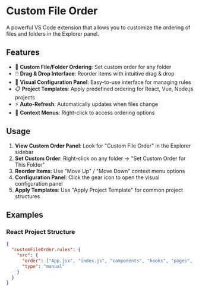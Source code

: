 # Custom File Order

A powerful VS Code extension that allows you to customize the ordering of files and folders in the Explorer panel.

## Features

- 🎯 **Custom File/Folder Ordering**: Set custom order for any folder
- 🖱️ **Drag & Drop Interface**: Reorder items with intuitive drag & drop
- 🎨 **Visual Configuration Panel**: Easy-to-use interface for managing rules
- 📋 **Project Templates**: Apply predefined ordering for React, Vue, Node.js projects
- ⚡ **Auto-Refresh**: Automatically updates when files change
- 🎯 **Context Menus**: Right-click to access ordering options

## Usage

1. **View Custom Order Panel**: Look for "Custom File Order" in the Explorer sidebar
2. **Set Custom Order**: Right-click on any folder → "Set Custom Order for This Folder"
3. **Reorder Items**: Use "Move Up" / "Move Down" context menu options
4. **Configuration Panel**: Click the gear icon to open the visual configuration panel
5. **Apply Templates**: Use "Apply Project Template" for common project structures

## Examples

### React Project Structure
```json
{
  "customFileOrder.rules": {
    "src": {
      "order": ["App.jsx", "index.js", "components", "hooks", "pages", "utils", "assets"],
      "type": "manual"
    }
  }
}